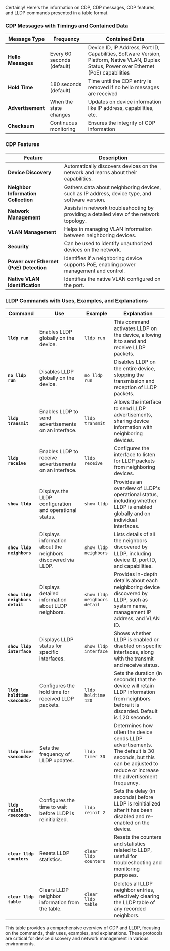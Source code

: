Certainly! Here's the information on CDP, CDP messages, CDP features, and LLDP commands presented in a table format.

### **CDP Messages with Timings and Contained Data**

| **Message Type**       | **Frequency**             | **Contained Data**                                   |
|------------------------|---------------------------|------------------------------------------------------|
| **Hello Messages**     | Every 60 seconds (default) | Device ID, IP Address, Port ID, Capabilities, Software Version, Platform, Native VLAN, Duplex Status, Power over Ethernet (PoE) capabilities |
| **Hold Time**          | 180 seconds (default)     | Time until the CDP entry is removed if no hello messages are received |
| **Advertisement**      | When the state changes     | Updates on device information like IP address, capabilities, etc. |
| **Checksum**           | Continuous monitoring      | Ensures the integrity of CDP information             |

### **CDP Features**

| **Feature**                             | **Description**                                                                              |
|-----------------------------------------|----------------------------------------------------------------------------------------------|
| **Device Discovery**                    | Automatically discovers devices on the network and learns about their capabilities.          |
| **Neighbor Information Collection**     | Gathers data about neighboring devices, such as IP address, device type, and software version. |
| **Network Management**                  | Assists in network troubleshooting by providing a detailed view of the network topology.      |
| **VLAN Management**                     | Helps in managing VLAN information between neighboring devices.                               |
| **Security**                            | Can be used to identify unauthorized devices on the network.                                  |
| **Power over Ethernet (PoE) Detection** | Identifies if a neighboring device supports PoE, enabling power management and control.       |
| **Native VLAN Identification**          | Identifies the native VLAN configured on the port.                                            |

### **LLDP Commands with Uses, Examples, and Explanations**

| **Command**                | **Use**                                                        | **Example**               | **Explanation**                                                                                                                                                                                                                       |
|----------------------------|---------------------------------------------------------------|---------------------------|---------------------------------------------------------------------------------------------------------------------------------------------------------------------------------------------------------------------------------------|
| **`lldp run`**              | Enables LLDP globally on the device.                          | `lldp run`                | This command activates LLDP on the device, allowing it to send and receive LLDP packets.                                                                                                                                               |
| **`no lldp run`**           | Disables LLDP globally on the device.                         | `no lldp run`             | Disables LLDP on the entire device, stopping the transmission and reception of LLDP packets.                                                                                                                                          |
| **`lldp transmit`**         | Enables LLDP to send advertisements on an interface.         | `lldp transmit`           | Allows the interface to send LLDP advertisements, sharing device information with neighboring devices.                                                                                                                                |
| **`lldp receive`**          | Enables LLDP to receive advertisements on an interface.      | `lldp receive`            | Configures the interface to listen for LLDP packets from neighboring devices.                                                                                                                                                          |
| **`show lldp`**             | Displays the LLDP configuration and operational status.      | `show lldp`               | Provides an overview of LLDP's operational status, including whether LLDP is enabled globally and on individual interfaces.                                                                                                           |
| **`show lldp neighbors`**   | Displays information about the neighbors discovered via LLDP.| `show lldp neighbors`     | Lists details of all the neighbors discovered by LLDP, including device ID, port ID, and capabilities.                                                                                                                                |
| **`show lldp neighbors detail`** | Displays detailed information about LLDP neighbors.    | `show lldp neighbors detail` | Provides in-depth details about each neighboring device discovered by LLDP, such as system name, management IP address, and VLAN ID.                                                                                                   |
| **`show lldp interface`**   | Displays LLDP status for specific interfaces.                | `show lldp interface`     | Shows whether LLDP is enabled or disabled on specific interfaces, along with the transmit and receive status.                                                                                                                          |
| **`lldp holdtime <seconds>`** | Configures the hold time for received LLDP packets.      | `lldp holdtime 120`       | Sets the duration (in seconds) that the device will retain LLDP information from neighbors before it is discarded. Default is 120 seconds.                                                                                             |
| **`lldp timer <seconds>`**  | Sets the frequency of LLDP updates.                          | `lldp timer 30`           | Determines how often the device sends LLDP advertisements. The default is 30 seconds, but this can be adjusted to reduce or increase the advertisement frequency.                                                                      |
| **`lldp reinit <seconds>`** | Configures the time to wait before LLDP is reinitialized.    | `lldp reinit 2`           | Sets the delay (in seconds) before LLDP is reinitialized after it has been disabled and re-enabled on the device.                                                                                                                      |
| **`clear lldp counters`**   | Resets LLDP statistics.                                      | `clear lldp counters`     | Resets the counters and statistics related to LLDP, useful for troubleshooting and monitoring purposes.                                                                                                                                |
| **`clear lldp table`**      | Clears LLDP neighbor information from the table.             | `clear lldp table`        | Deletes all LLDP neighbor entries, effectively clearing the LLDP table of any recorded neighbors.                                                                                                                                      |

This table provides a comprehensive overview of CDP and LLDP, focusing on the commands, their uses, examples, and explanations. These protocols are critical for device discovery and network management in various environments.
